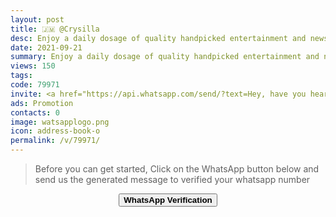 ```yaml
---
layout: post
title: 🇯🇲 @Crysilla 
desc: Enjoy a daily dosage of quality handpicked entertainment and news Via our WhatsApp Status updates
date: 2021-09-21
summary: Enjoy a daily dosage of quality handpicked entertainment and news Via your WhatsApp Status, my iD code is 799712 I'm a proud member since
views: 150
tags: 
code: 79971
invite: <a href="https://api.whatsapp.com/send/?text=Hey, have you heard about this WhatsApp TV. Check out their website https://www.watsapp.tv and if you want to join use my code 79971 because I'm a member" class="page-scroll">Invite Friends</a>
ads: Promotion
contacts: 0
image: watsapplogo.png
icon: address-book-o
permalink: /v/79971/
---
```



>Before you can get started, Click on the WhatsApp button below and send us the generated message to verified your whatsapp number
   
<center><a href="https://api.whatsapp.com/send?phone={{site.tell}}&text=ID 79971 Invited Me" class="page-scroll"><button class="btn btn-outline btn-xl" id="#signup"><strong>WhatsApp Verification</strong></button></a></center>
